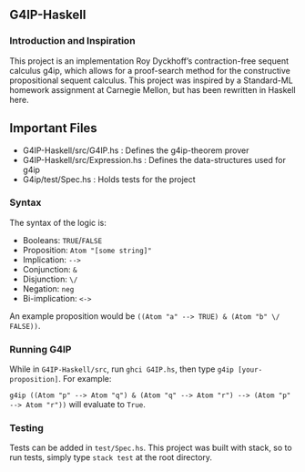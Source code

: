 ## G4IP-Haskell

### Introduction and Inspiration

This project is an implementation Roy Dyckhoff’s contraction-free sequent calculus g4ip, which allows for a proof-search method for the constructive propositional sequent calculus. This project was inspired by a Standard-ML homework assignment at Carnegie Mellon, but has been rewritten in Haskell here.  

## Important Files 

* G4IP-Haskell/src/G4IP.hs : Defines the g4ip-theorem prover 
* G4IP-Haskell/src/Expression.hs : Defines the data-structures used for g4ip
* G4ip/test/Spec.hs : Holds tests for the project



### Syntax

The syntax of the logic is:
* Booleans: `TRUE`/`FALSE`
* Proposition: `Atom "[some string]"`
* Implication: `-->` 
* Conjunction: `&`
* Disjunction: `\/`
* Negation: `neg`
* Bi-implication: `<->`

An example proposition would be `((Atom "a" --> TRUE) & (Atom "b" \/ FALSE))`. 

### Running G4IP

While in `G4IP-Haskell/src`, run `ghci G4IP.hs`, then type `g4ip [your-proposition]`.
For example: 

``` g4ip ((Atom "p" --> Atom "q") & (Atom "q" --> Atom "r") --> (Atom "p" --> Atom "r")) ```
will evaluate to `True`. 

### Testing 

Tests can be added in `test/Spec.hs`. This project was built with stack, so to run tests, simply type `stack test` at the root directory. 
